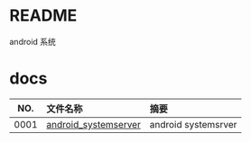 # README

android 系统

# docs

NO.  |文件名称|摘要
:---:|:--|:--
0001 | [android_systemserver](docs/0001_android_systemserver.md) | android systemsrver
